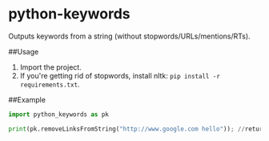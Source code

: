 # python-keywords
Outputs keywords from a string (without stopwords/URLs/mentions/RTs).

##Usage

1. Import the project. 
2. If you're getting rid of stopwords, install nltk: `pip install -r requirements.txt`.

##Example

```python
import python_keywords as pk

print(pk.removeLinksFromString("http://www.google.com hello")); //returns "hello"
```
